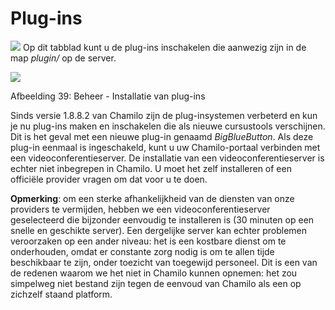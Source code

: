 # Plug-ins

![](../../../.gitbook/assets/graficos19.png) Op dit tabblad kunt u de plug-ins inschakelen die aanwezig zijn in de map _plugin/_ op de server.

![](../../../.gitbook/assets/images22%20%282%29.png)

Afbeelding 39: Beheer - Installatie van plug-ins

Sinds versie 1.8.8.2 van Chamilo zijn de plug-insystemen verbeterd en kun je nu plug-ins maken en inschakelen die als nieuwe cursustools verschijnen. Dit is het geval met een nieuwe plug-in genaamd _BigBlueButton_. Als deze plug-in eenmaal is ingeschakeld, kunt u uw Chamilo-portaal verbinden met een videoconferentieserver. De installatie van een videoconferentieserver is echter niet inbegrepen in Chamilo. U moet het zelf installeren of een officiële provider vragen om dat voor u te doen.

**Opmerking**: om een sterke afhankelijkheid van de diensten van onze providers te vermijden, hebben we een videoconferentieserver geselecteerd die bijzonder eenvoudig te installeren is \(30 minuten op een snelle en geschikte server\). Een dergelijke server kan echter problemen veroorzaken op een ander niveau: het is een kostbare dienst om te onderhouden, omdat er constante zorg nodig is om te allen tijde beschikbaar te zijn, onder toezicht van toegewijd personeel. Dit is een van de redenen waarom we het niet in Chamilo kunnen opnemen: het zou simpelweg niet bestand zijn tegen de eenvoud van Chamilo als een op zichzelf staand platform.
